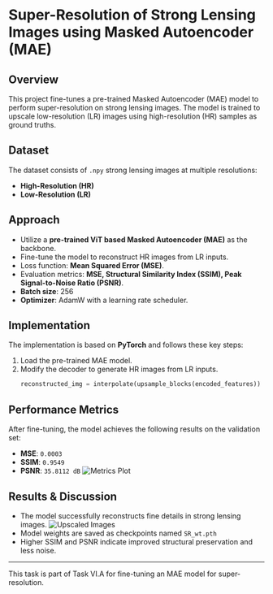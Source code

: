 # Super-Resolution of Strong Lensing Images using Masked Autoencoder (MAE)

## Overview
This project fine-tunes a pre-trained Masked Autoencoder (MAE) model to perform super-resolution on strong lensing images. The model is trained to upscale low-resolution (LR) images using high-resolution (HR) samples as ground truths.

## Dataset
The dataset consists of `.npy` strong lensing images at multiple resolutions:
- **High-Resolution (HR)**
- **Low-Resolution (LR)**


## Approach
- Utilize a **pre-trained ViT based Masked Autoencoder (MAE)** as the backbone.
- Fine-tune the model to reconstruct HR images from LR inputs.
- Loss function: **Mean Squared Error (MSE)**.
- Evaluation metrics: **MSE, Structural Similarity Index (SSIM), Peak Signal-to-Noise Ratio (PSNR)**.
- **Batch size**: 256
- **Optimizer**: AdamW with a learning rate scheduler.


## Implementation
The implementation is based on **PyTorch** and follows these key steps:
1. Load the pre-trained MAE model.
2. Modify the decoder to generate HR images from LR inputs.
    ```python
    reconstructed_img = interpolate(upsample_blocks(encoded_features))
    ```

## Performance Metrics
After fine-tuning, the model achieves the following results on the validation set:
- **MSE**: `0.0003`
- **SSIM**: `0.9549`
- **PSNR**: `35.8112 dB`
![Metrics Plot](.Evaluations/Epoch%20vs%20Loss,%20SSIM%20and%20PSNR.png)

## Results & Discussion
- The model successfully reconstructs fine details in strong lensing images.
![Upscaled Images](.Evaluations/Upscaled%20Images.png)
- Model weights are saved as checkpoints named `SR_wt.pth`
- Higher SSIM and PSNR indicate improved structural preservation and less noise.

---
This task is part of Task VI.A for fine-tuning an MAE model for super-resolution.

